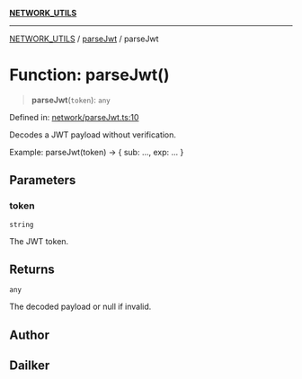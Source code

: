 [**NETWORK_UTILS**](../../README.md)

***

[NETWORK_UTILS](../../README.md) / [parseJwt](../README.md) / parseJwt

# Function: parseJwt()

> **parseJwt**(`token`): `any`

Defined in: [network/parseJwt.ts:10](https://github.com/dailker/everyutil-js/blob/7799f3f003cb23f425be3f1c83c38483e2648188/src/network/parseJwt.ts#L10)

Decodes a JWT payload without verification.

Example: parseJwt(token) → { sub: ..., exp: ... }

## Parameters

### token

`string`

The JWT token.

## Returns

`any`

The decoded payload or null if invalid.

## Author

## Dailker
